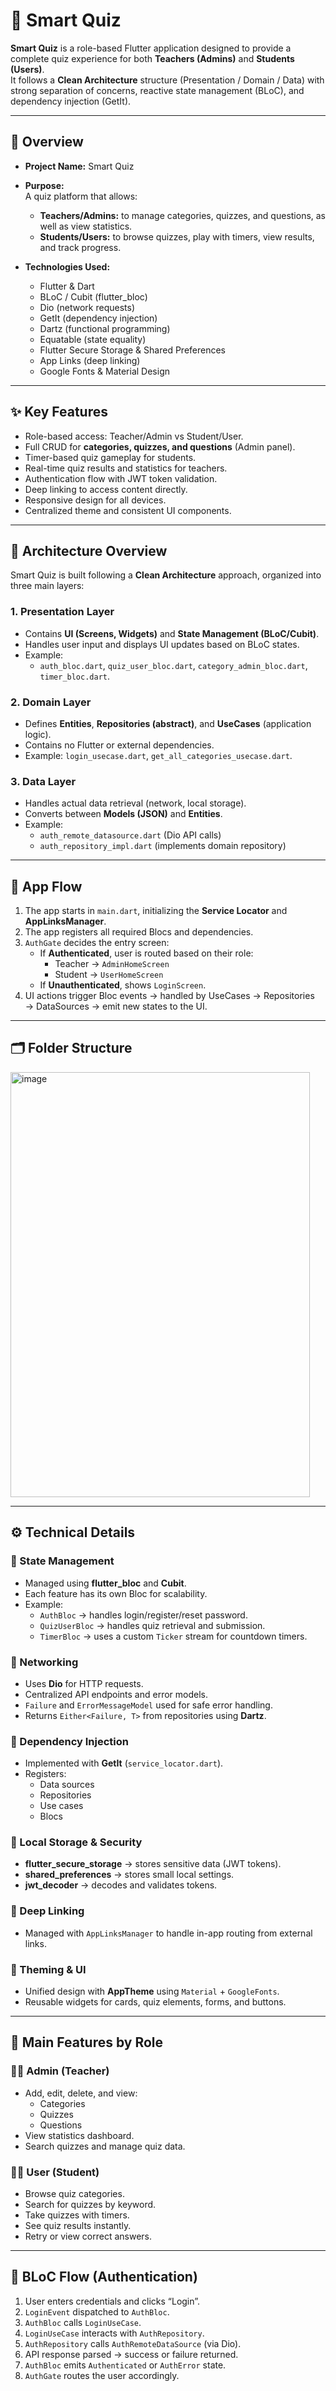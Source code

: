 # 🧠 Smart Quiz

**Smart Quiz** is a role-based Flutter application designed to provide a complete quiz experience for both **Teachers (Admins)** and **Students (Users)**.  
It follows a **Clean Architecture** structure (Presentation / Domain / Data) with strong separation of concerns, reactive state management (BLoC), and dependency injection (GetIt).

---

## 🚀 Overview

- **Project Name:** Smart Quiz  
- **Purpose:**  
  A quiz platform that allows:
  - **Teachers/Admins:** to manage categories, quizzes, and questions, as well as view statistics.
  - **Students/Users:** to browse quizzes, play with timers, view results, and track progress.

- **Technologies Used:**
  - Flutter & Dart
  - BLoC / Cubit (flutter_bloc)
  - Dio (network requests)
  - GetIt (dependency injection)
  - Dartz (functional programming)
  - Equatable (state equality)
  - Flutter Secure Storage & Shared Preferences
  - App Links (deep linking)
  - Google Fonts & Material Design

---

## ✨ Key Features

- Role-based access: Teacher/Admin vs Student/User.  
- Full CRUD for **categories, quizzes, and questions** (Admin panel).  
- Timer-based quiz gameplay for students.  
- Real-time quiz results and statistics for teachers.  
- Authentication flow with JWT token validation.  
- Deep linking to access content directly.  
- Responsive design for all devices.  
- Centralized theme and consistent UI components.  

---

## 🧩 Architecture Overview

Smart Quiz is built following a **Clean Architecture** approach, organized into three main layers:

### 1. **Presentation Layer**
- Contains **UI (Screens, Widgets)** and **State Management (BLoC/Cubit)**.
- Handles user input and displays UI updates based on BLoC states.
- Example:  
  - `auth_bloc.dart`, `quiz_user_bloc.dart`, `category_admin_bloc.dart`, `timer_bloc.dart`.

### 2. **Domain Layer**
- Defines **Entities**, **Repositories (abstract)**, and **UseCases** (application logic).  
- Contains no Flutter or external dependencies.
- Example: `login_usecase.dart`, `get_all_categories_usecase.dart`.

### 3. **Data Layer**
- Handles actual data retrieval (network, local storage).
- Converts between **Models (JSON)** and **Entities**.
- Example:  
  - `auth_remote_datasource.dart` (Dio API calls)  
  - `auth_repository_impl.dart` (implements domain repository)

---

## 🧠 App Flow

1. The app starts in `main.dart`, initializing the **Service Locator** and **AppLinksManager**.
2. The app registers all required Blocs and dependencies.
3. `AuthGate` decides the entry screen:
   - If **Authenticated**, user is routed based on their role:
     - Teacher → `AdminHomeScreen`
     - Student → `UserHomeScreen`
   - If **Unauthenticated**, shows `LoginScreen`.
4. UI actions trigger Bloc events → handled by UseCases → Repositories → DataSources → emit new states to the UI.

---

## 🗂️ Folder Structure

<img width="479" height="680" alt="image" src="https://github.com/user-attachments/assets/911351ae-96b4-4fbc-bfc3-eb4f20ea24c5" />


---

## ⚙️ Technical Details

### 🔹 State Management
- Managed using **flutter_bloc** and **Cubit**.
- Each feature has its own Bloc for scalability.
- Example:  
  - `AuthBloc` → handles login/register/reset password.  
  - `QuizUserBloc` → handles quiz retrieval and submission.  
  - `TimerBloc` → uses a custom `Ticker` stream for countdown timers.

### 🔹 Networking
- Uses **Dio** for HTTP requests.
- Centralized API endpoints and error models.
- `Failure` and `ErrorMessageModel` used for safe error handling.
- Returns `Either<Failure, T>` from repositories using **Dartz**.

### 🔹 Dependency Injection
- Implemented with **GetIt** (`service_locator.dart`).
- Registers:
  - Data sources
  - Repositories
  - Use cases
  - Blocs

### 🔹 Local Storage & Security
- **flutter_secure_storage** → stores sensitive data (JWT tokens).
- **shared_preferences** → stores small local settings.
- **jwt_decoder** → decodes and validates tokens.

### 🔹 Deep Linking
- Managed with `AppLinksManager` to handle in-app routing from external links.

### 🔹 Theming & UI
- Unified design with **AppTheme** using `Material` + `GoogleFonts`.
- Reusable widgets for cards, quiz elements, forms, and buttons.

---

## 🧩 Main Features by Role

### 👩‍🏫 Admin (Teacher)
- Add, edit, delete, and view:
  - Categories
  - Quizzes
  - Questions
- View statistics dashboard.
- Search quizzes and manage quiz data.

### 👨‍🎓 User (Student)
- Browse quiz categories.
- Search for quizzes by keyword.
- Take quizzes with timers.
- See quiz results instantly.
- Retry or view correct answers.

---

## 🧠 BLoC Flow (Authentication)
1. User enters credentials and clicks “Login”.
2. `LoginEvent` dispatched to `AuthBloc`.
3. `AuthBloc` calls `LoginUseCase`.
4. `LoginUseCase` interacts with `AuthRepository`.
5. `AuthRepository` calls `AuthRemoteDataSource` (via Dio).
6. API response parsed → success or failure returned.
7. `AuthBloc` emits `Authenticated` or `AuthError` state.
8. `AuthGate` routes the user accordingly.
